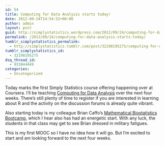 ```yaml
---
id: 54
title: Computing for Data Analysis starts today!
date: 2012-09-24T14:54:52+00:00
author: admin
layout: post
guid: http://simplystatistics.wordpress.com/2012/09/24/computing-for-data-analysis-starts-today
permalink: /2012/09/24/computing-for-data-analysis-starts-today/
tumblr_simplystatistics_permalink:
  - http://simplystatistics.tumblr.com/post/32198195275/computing-for-data-analysis-starts-today
tumblr_simplystatistics_id:
  - 32198195275
dsq_thread_id:
  - 933844449
categories:
  - Uncategorized
---
```

Today marks the first Simply Statistics course offering happening over at Coursera. I&#8217;ll be teaching <a href="https://class.coursera.org/compdata-2012-001/" target="_blank">Computing for Data Analysis</a> over the next four weeks. There&#8217;s still plenty of time to register if you are interested in learning about R and the activity on the discussion forums is already quite vibrant.

Also starting today is my colleague Brian Caffo&#8217;s <a href="https://class.coursera.org/biostats-2012-001/class/index" target="_blank">Mathematical Biostatistics Bootcamp</a>, which I hear also has had an energetic start. With any luck, the students in that class may get to see Brian dressed in military fatigues.

This is my first MOOC so I have no idea how it will go. But I&#8217;m excited to start and am looking forward to the next four weeks.